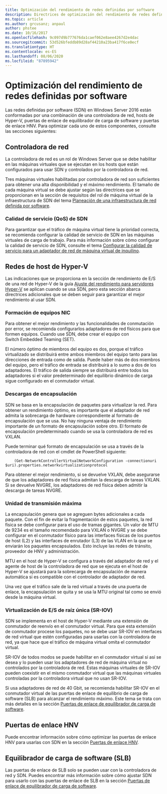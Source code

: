```yaml
---
title: Optimización del rendimiento de redes definidas por software
description: Directrices de optimización del rendimiento de redes definidas por software (SDN)
ms.topic: article
ms.author: grcusanz; anpaul
author: phstee
ms.date: 10/16/2017
ms.openlocfilehash: 9c097d9b777676da1caef062e8aee4267d2e4dac
ms.sourcegitcommit: 53d526bfeddb89d28af44210a23ba417f6ce0ecf
ms.translationtype: HT
ms.contentlocale: es-ES
ms.lasthandoff: 08/06/2020
ms.locfileid: "87895942"
---
```

# <a name="performance-tuning-software-defined-networks"></a>Optimización del rendimiento de redes definidas por software

Las redes definidas por software (SDN) en Windows Server 2016 están conformadas por una combinación de una controladora de red, hosts de Hyper-V, puertas de enlace de equilibrador de carga de software y puertas de enlace HNV.  Para optimizar cada uno de estos componentes, consulte las secciones siguientes:

## <a name="network-controller"></a>Controladora de red

La controladora de red es un rol de Windows Server que se debe habilitar en las máquinas virtuales que se ejecutan en los hosts que están configurados para usar SDN y controlados por la controladora de red.

Tres máquinas virtuales habilitadas por controladora de red son suficientes para obtener una alta disponibilidad y el máximo rendimiento.  El tamaño de cada máquina virtual se debe ajustar según las directrices que se proporcionan en la sección de requisitos del rol de máquina virtual de la infraestructura de SDN del tema [Planeación de una infraestructura de red definida por software](../../../../networking/sdn/plan/Plan-a-Software-Defined-Network-Infrastructure.md).

### <a name="sdn-quality-of-service-qos"></a>Calidad de servicio (QoS) de SDN

Para garantizar que el tráfico de máquina virtual tiene la prioridad correcta, se recomienda configurar la calidad de servicio de SDN en las máquinas virtuales de carga de trabajo.  Para más información sobre cómo configurar la calidad de servicio de SDN, consulte el tema [Configurar la calidad de servicio para un adaptador de red de máquina virtual de inquilino](../../../../networking/sdn/manage/Configure-QoS-for-Tenant-VM-Network-Adapter.md).

## <a name="hyper-v-host-networking"></a>Redes de host de Hyper-V

Las indicaciones que se proporciona en la sección de rendimiento de E/S de una red de Hyper-V de la guía [Ajuste del rendimiento para servidores Hyper-V](../../role/remote-desktop/session-hosts.md) se aplican cuando se usa SDN, pero esta sección abarca directrices adicionales que se deben seguir para garantizar el mejor rendimiento al usar SDN.

### <a name="physical-network-adapter-nic-teaming"></a>Formación de equipos NIC

Para obtener el mejor rendimiento y las funcionalidades de conmutación por error, se recomienda configurarlos adaptadores de red físicos para que formen equipos.  Cuando use SDN, debe crear el equipo con Switch Embedded Teaming (SET).

El número óptimo de miembros del equipo es dos, porque el tráfico virtualizado se distribuirá entre ambos miembros del equipo tanto para las direcciones de entrada como de salida.  Puede haber más de dos miembros del equipo, pero el tráfico de entrada se distribuirá a lo sumo a dos de los adaptadores.  El tráfico de salida siempre se distribuirá entre todos los adaptadores si el valor predeterminado del equilibrio dinámico de carga sigue configurado en el conmutador virtual.


### <a name="encapsulation-offloads"></a>Descargas de encapsulación

SDN se basa en la encapsulación de paquetes para virtualizar la red.  Para obtener un rendimiento óptimo, es importante que el adaptador de red admita la sobrecarga de hardware correspondiente al formato de encapsulación que se usa.  No hay ninguna ventaja de rendimiento importante de un formato de encapsulación sobre otro.  El formato de encapsulación predeterminado cuando se usa la controladora de red es VXLAN.

Puede terminar qué formato de encapsulación se usa a través de la controladora de red con el cmdlet de PowerShell siguiente:

``` syntax
    (Get-NetworkControllerVirtualNetworkConfiguration -connectionuri $uri).properties.networkvirtualizationprotocol
```

Para obtener el mejor rendimiento, si se devuelve VXLAN, debe asegurarse de que los adaptadores de red física admitan la descarga de tareas VXLAN.  Si se devuelve NVGRE, los adaptadores de red física deben admitir la descarga de tareas NVGRE.

### <a name="mtu"></a>Unidad de transmisión máxima

La encapsulación genera que se agreguen bytes adicionales a cada paquete.  Con el fin de evitar la fragmentación de estos paquetes, la red física se debe configurar para el uso de tramas gigantes.  Un valor de MTU de 9234 es el tamaño recomendado para VXLAN o NVGRE y se debe configurar en el conmutador físico para las interfaces físicas de los puertos de host (L2) y las interfaces de enrutador (L3) de las VLAN en la que se enviarán los paquetes encapsulados.  Esto incluye las redes de tránsito, proveedor de HNV y administración.

MTU en el host de Hyper-V se configura a través del adaptador de red y el agente de host de la controladora de red que se ejecuta en el host de Hyper-V se ajustará para la sobrecarga de encapsulación de manera automática si es compatible con el controlador de adaptador de red.

Una vez que el tráfico sale de la red virtual a través de una puerta de enlace, la encapsulación se quita y se usa la MTU original tal como se envió desde la máquina virtual.

### <a name="single-root-io-virtualization-sr-iov"></a>Virtualización de E/S de raíz única (SR-IOV)

SDN se implementa en el host de Hyper-V mediante una extensión de conmutador de reenvío en el conmutador virtual.  Para que esta extensión de conmutador procese los paquetes, no se debe usar SR-IOV en interfaces de red virtual que estén configuradas para usarlas con la controladora de red, ya que hace que el tráfico de máquina virtual omita el conmutador virtual.

SR-IOV de todos modos se puede habilitar en el conmutador virtual si así se desea y lo pueden usar los adaptadores de red de máquina virtual no controlados por la controladora de red.  Estas máquinas virtuales de SR-IOV pueden coexistir en el mismo conmutador virtual que las máquinas virtuales controladas por la controladora virtual que no usan SR-IOV.

Si usa adaptadores de red de 40 Gbit, se recomienda habilitar SR-IOV en el conmutador virtual de las puertas de enlace de equilibrio de carga de software (SLB) para alcanzar el rendimiento máximo.  Este tema se trata con más detalles en la sección [Puertas de enlace de equilibrador de carga de software](slb-gateway-performance.md).

## <a name="hnv-gateways"></a>Puertas de enlace HNV

Puede encontrar información sobre cómo optimizar las puertas de enlace HNV para usarlas con SDN en la sección [Puertas de enlace HNV](hnv-gateway-performance.md).

## <a name="software-load-balancer-slb"></a>Equilibrador de carga de software (SLB)

Las puertas de enlace de SLB solo se pueden usar con la controladora de red y SDN.  Puedes encontrar más información sobre cómo ajustar SDN para usarlo con las puertas de enlace de SLB en la sección [Puertas de enlace de equilibrador de carga de software](slb-gateway-performance.md).
